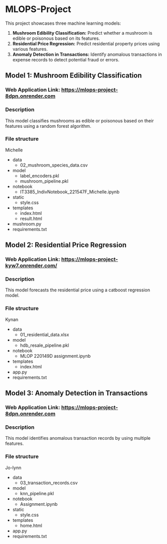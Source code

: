 # MLOPS-Project

This project showcases three machine learning models:

1. **Mushroom Edibility Classification:** Predict whether a mushroom is edible or poisonous based on its features.
2. **Residential Price Regression:** Predict residential property prices using various features.
3. **Anomaly Detection in Transactions:** Identify anomalous transactions in expense records to detect potential fraud or errors.

## Model 1: Mushroom Edibility Classification
### **Web Application Link: https://mlops-project-8dpn.onrender.com**

### Description

This model classifies mushrooms as edible or poisonous based on their features using a random forest algorithm.

### File structure
Michelle
- data
    - 02_mushroom_species_data.csv
- model
    - label_encoders.pkl
    - mushroom_pipeline.pkl
- notebook
    - IT3385_IndivNotebook_221547F_Michelle.ipynb
- static
    - style.css
- templates
    - index.html
    - result.html
- mushroom.py
- requirements.txt

## Model 2: Residential Price Regression
### **Web Application Link: https://mlops-project-kyw7.onrender.com/**

### Description

This model forecasts the residential price using a catboost regression model.

### File structure
Kynan
- data
    - 01_residential_data.xlsx
- model
    - hdb_resale_pipeline.pkl
- notebook
    - MLOP 220149D assignment.ipynb
- templates
    - index.html
- app.py
- requirements.txt

## Model 3: Anomaly Detection in Transactions
### **Web Application Link: https://mlops-project-8dpn.onrender.com**

### Description

This model identifies anomalous transaction records by using multiple features. 

### File structure
Jo-lynn
- data
    - 03_transaction_records.csv
- model
    - knn_pipeline.pkl
- notebook
    - Assignment.ipynb
- static
    - style.css
- templates
    - home.html
- app.py
- requirements.txt